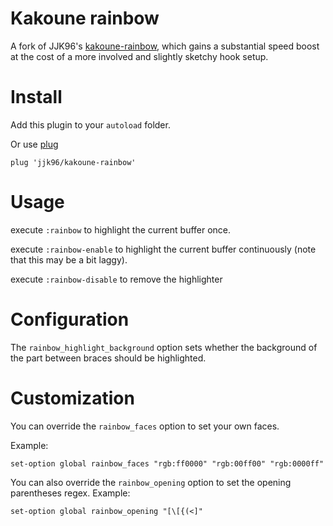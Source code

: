 # Kakoune rainbow

A fork of JJK96's [kakoune-rainbow](https://github.com/JJK96/kakoune-rainbow), which gains a substantial speed boost at the cost of a more involved and slightly sketchy hook setup.
# Install

Add this plugin to your `autoload` folder.

Or use [plug](https://github.com/andreyorst/plug.kak)
```
plug 'jjk96/kakoune-rainbow'
```

# Usage

execute `:rainbow` to highlight the current buffer once.

execute `:rainbow-enable` to highlight the current buffer continuously (note that this may be a bit laggy).

execute `:rainbow-disable` to remove the highlighter

# Configuration

The `rainbow_highlight_background` option sets whether the background of the part between braces should be highlighted.

# Customization

You can override the `rainbow_faces` option to set your own faces.

Example:
```
set-option global rainbow_faces "rgb:ff0000" "rgb:00ff00" "rgb:0000ff"
```

You can also override the `rainbow_opening` option to set the opening parentheses regex.
Example:
```
set-option global rainbow_opening "[\[{(<]"
```
